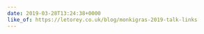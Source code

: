 ```yaml
---
date: 2019-03-28T13:24:38+0000
like_of: https://letorey.co.uk/blog/monkigras-2019-talk-links
---
```

